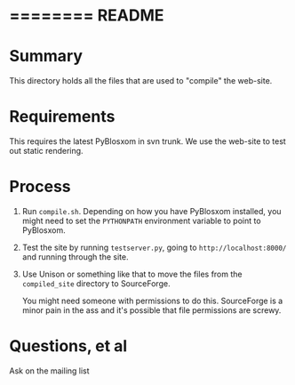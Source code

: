 ========
 README
========

Summary
=======

This directory holds all the files that are used to "compile" the web-site.


Requirements
============

This requires the latest PyBlosxom in svn trunk.  We use the web-site to
test out static rendering.


Process
=======

1. Run ``compile.sh``.  Depending on how you have PyBlosxom installed,
   you might need to set the ``PYTHONPATH`` environment variable to
   point to PyBlosxom.

2. Test the site by running ``testserver.py``, going to 
   ``http://localhost:8000/`` and running through the site.

3. Use Unison or something like that to move the files from the
   ``compiled_site`` directory to SourceForge.

   You might need someone with permissions to do this.  SourceForge
   is a minor pain in the ass and it's possible that file permissions
   are screwy.


Questions, et al
================

Ask on the mailing list
